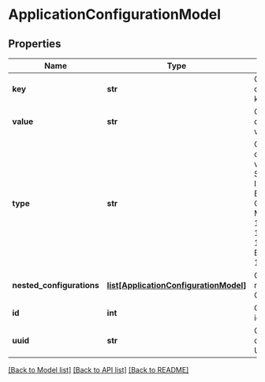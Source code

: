 # ApplicationConfigurationModel

## Properties
Name | Type | Description | Notes
------------ | ------------- | ------------- | -------------
**key** | **str** | Gets or sets configuration key. | [optional] 
**value** | **str** | Gets or sets configuration value. | [optional] 
**type** | **str** | Gets or sets configuration value type, String &#x3D; 1, Integer &#x3D; 2, Boolean &#x3D; 3, Choice &#x3D; 9, Multiselect &#x3D; 10, Hidden &#x3D; 11, Bundle &#x3D; 15, BundleArray &#x3D; 16. | [optional] 
**nested_configurations** | [**list[ApplicationConfigurationModel]**](ApplicationConfigurationModel.md) | Gets or sets nested Configurations. | [optional] 
**id** | **int** | Gets or sets identifier. | [optional] 
**uuid** | **str** | Gets or sets current objects UUID. | [optional] 

[[Back to Model list]](../README.md#documentation-for-models) [[Back to API list]](../README.md#documentation-for-api-endpoints) [[Back to README]](../README.md)


